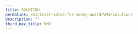 ```yaml
---
title: SOLUTION
permalink: /minister-value-for-money-award/VM3/solution/
description: ""
third_nav_title: VM3
---
```


